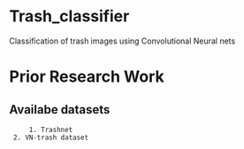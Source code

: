 # Trash_classifier
Classification of trash images using Convolutional Neural nets


# Prior Research Work
## 	Availabe datasets
         1. Trashnet
	 2. VN-trash dataset
